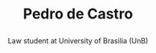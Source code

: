 # <p align='center'><strong>Pedro de Castro</strong> 

<p align='center'>Law student at University of Brasilia (UnB)</p>

